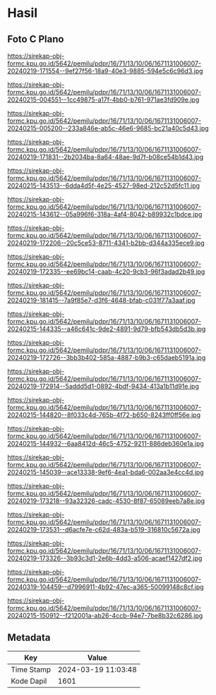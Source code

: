 # Hasil

## Foto C Plano

https://sirekap-obj-formc.kpu.go.id/5642/pemilu/pdpr/16/71/13/10/06/1671131006007-20240219-171554--9ef27f56-18a9-40e3-9885-594e5c6c96d3.jpg

https://sirekap-obj-formc.kpu.go.id/5642/pemilu/pdpr/16/71/13/10/06/1671131006007-20240215-004551--1cc49875-a17f-4bb0-b761-971ae3fd909e.jpg

https://sirekap-obj-formc.kpu.go.id/5642/pemilu/pdpr/16/71/13/10/06/1671131006007-20240215-005200--233a846e-ab5c-46e6-9685-bc21a40c5d43.jpg

https://sirekap-obj-formc.kpu.go.id/5642/pemilu/pdpr/16/71/13/10/06/1671131006007-20240219-171831--2b2034ba-8a64-48ae-9d7f-b08ce54b1d43.jpg

https://sirekap-obj-formc.kpu.go.id/5642/pemilu/pdpr/16/71/13/10/06/1671131006007-20240215-143513--6dda4d5f-4e25-4527-98ed-212c52d5fc11.jpg

https://sirekap-obj-formc.kpu.go.id/5642/pemilu/pdpr/16/71/13/10/06/1671131006007-20240215-143612--05a996f6-318a-4af4-8042-b89932c1bdce.jpg

https://sirekap-obj-formc.kpu.go.id/5642/pemilu/pdpr/16/71/13/10/06/1671131006007-20240219-172206--20c5ce53-8711-4341-b2bb-d344a335ece9.jpg

https://sirekap-obj-formc.kpu.go.id/5642/pemilu/pdpr/16/71/13/10/06/1671131006007-20240219-172335--ee69bc14-caab-4c20-9cb3-96f3adad2b49.jpg

https://sirekap-obj-formc.kpu.go.id/5642/pemilu/pdpr/16/71/13/10/06/1671131006007-20240219-181415--7a9f85e7-d3f6-4648-bfab-c031f77a3aaf.jpg

https://sirekap-obj-formc.kpu.go.id/5642/pemilu/pdpr/16/71/13/10/06/1671131006007-20240215-144335--a46c641c-9de2-4891-9d79-bfb543db5d3b.jpg

https://sirekap-obj-formc.kpu.go.id/5642/pemilu/pdpr/16/71/13/10/06/1671131006007-20240219-172726--3bb3b402-585a-4887-b9b3-c65daeb5191a.jpg

https://sirekap-obj-formc.kpu.go.id/5642/pemilu/pdpr/16/71/13/10/06/1671131006007-20240219-172914--5addd5d1-0892-4bdf-9434-413a1b11d91e.jpg

https://sirekap-obj-formc.kpu.go.id/5642/pemilu/pdpr/16/71/13/10/06/1671131006007-20240215-144820--8f033c4d-765b-4f72-b650-8243ff0ff56e.jpg

https://sirekap-obj-formc.kpu.go.id/5642/pemilu/pdpr/16/71/13/10/06/1671131006007-20240215-144932--6aa8412d-46c5-4752-9211-886deb360e1a.jpg

https://sirekap-obj-formc.kpu.go.id/5642/pemilu/pdpr/16/71/13/10/06/1671131006007-20240215-145039--ace13338-9ef6-4ea1-bda6-002aa3e4cc4d.jpg

https://sirekap-obj-formc.kpu.go.id/5642/pemilu/pdpr/16/71/13/10/06/1671131006007-20240219-173218--93a32326-cadc-4530-8f87-65089eeb7a8e.jpg

https://sirekap-obj-formc.kpu.go.id/5642/pemilu/pdpr/16/71/13/10/06/1671131006007-20240219-173531--d6acfe7e-c62d-483a-b519-316810c5672a.jpg

https://sirekap-obj-formc.kpu.go.id/5642/pemilu/pdpr/16/71/13/10/06/1671131006007-20240219-173326--3b93c3d1-2e6b-4dd3-a506-acaef1427df2.jpg

https://sirekap-obj-formc.kpu.go.id/5642/pemilu/pdpr/16/71/13/10/06/1671131006007-20240319-104459--d7996911-4b92-47ec-a365-50099148c8cf.jpg

https://sirekap-obj-formc.kpu.go.id/5642/pemilu/pdpr/16/71/13/10/06/1671131006007-20240215-150912--f212001a-ab26-4ccb-94e7-7be8b32c6286.jpg


## Metadata

| Key        | Value               |
| ---------- | ------------------- |
| Time Stamp | 2024-03-19 11:03:48 |
| Kode Dapil | 1601                |



